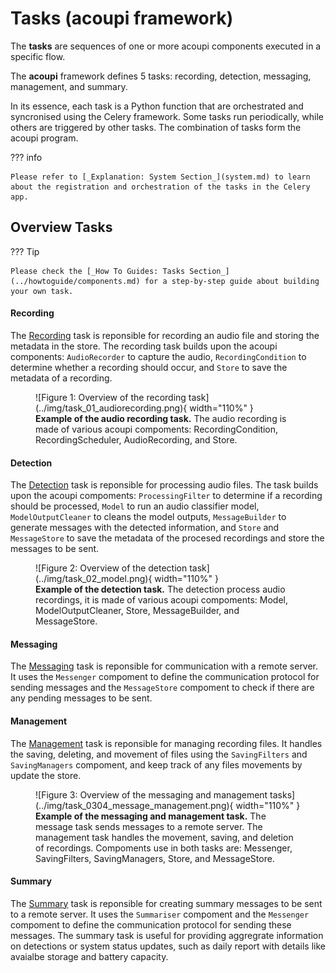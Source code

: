 # Tasks (acoupi framework)

The **tasks** are sequences of one or more acoupi components executed in a specific flow.

The **acoupi** framework defines 5 tasks: recording, detection, messaging, management, and summary.

In its essence, each task is a Python function that are orchestrated and syncronised using the Celery framework.
Some tasks run periodically, while others are triggered by other tasks.
The combination of tasks form the acoupi program.

??? info

    Please refer to [_Explanation: System Section_](system.md) to learn about the registration and orchestration of the tasks in the Celery app.

## Overview Tasks

??? Tip

    Please check the [_How To Guides: Tasks Section_](../howtoguide/components.md) for a step-by-step guide about building your own task.

#### Recording

The [Recording](../reference/tasks.md) task is reponsible for recording an audio file and storing the metadata in the store.
The recording task builds upon the acoupi components: `AudioRecorder` to capture the audio, `RecordingCondition` to determine whether a recording should occur, and `Store` to save the metadata of a recording.

<figure markdown="span">
    ![Figure 1: Overview of the recording task](../img/task_01_audiorecording.png){ width="110%" }
    <figcaption><b>Example of the audio recording task.</b> The audio recording is made of various acoupi compoments: RecordingCondition, RecordingScheduler, AudioRecording, and Store.
</figure>

#### Detection

The [Detection](../reference/tasks.md) task is reponsible for processing audio files.
The task builds upon the acoupi compoments: `ProcessingFilter` to determine if a recording should be processed, `Model` to run an audio classifier model, `ModelOutputCleaner` to cleans the model outputs, `MessageBuilder` to generate messages with the detected information, and `Store` and `MessageStore` to save the metadata of the procesed recordings and store the messages to be sent.

<figure markdown="span">
    ![Figure 2: Overview of the detection task](../img/task_02_model.png){ width="110%" }
    <figcaption><b>Example of the detection task.</b> The detection process audio recordings, it is made of various acoupi compoments: Model, ModelOutputCleaner, Store, MessageBuilder, and MessageStore.
</figure>

#### Messaging

The [Messaging](../reference/tasks.md) task is reponsible for communication with a remote server.
It uses the `Messenger` compoment to define the communication protocol for sending messages and the `MessageStore` compoment to check if there are any pending messages to be sent.

#### Management

The [Management](../reference/tasks.md) task is reponsible for managing recording files.
It handles the saving, deleting, and movement of files using the `SavingFilters` and `SavingManagers` compoment, and keep track of any files movements by update the store.

<figure markdown="span">
    ![Figure 3: Overview of the messaging and management tasks](../img/task_0304_message_management.png){ width="110%" }
    <figcaption><b>Example of the messaging and management task.</b> The message task sends messages to a remote server. The management task handles the movement, saving, and deletion of recordings. Compoments use in both tasks are: Messenger, SavingFilters, SavingManagers, Store, and MessageStore.
</figure>

#### Summary

The [Summary](../reference/tasks.md) task is reponsible for creating summary messages to be sent to a remote server.
It uses the `Summariser` compoment and the `Messenger` compoment to define the communication protocol for sending these messages.
The summary task is useful for providing aggregrate information on detections or system status updates, such as daily report with details like avaialbe storage and battery capacity.
